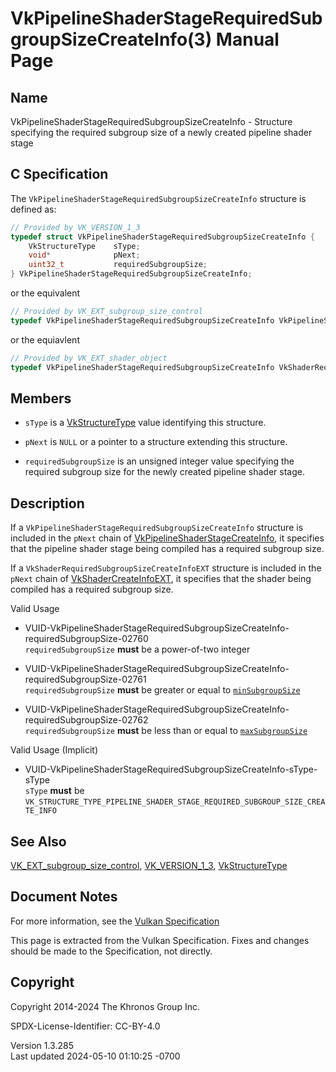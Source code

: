 # VkPipelineShaderStageRequiredSubgroupSizeCreateInfo(3) Manual Page

## Name

VkPipelineShaderStageRequiredSubgroupSizeCreateInfo - Structure
specifying the required subgroup size of a newly created pipeline shader
stage



## <a href="#_c_specification" class="anchor"></a>C Specification

The `VkPipelineShaderStageRequiredSubgroupSizeCreateInfo` structure is
defined as:

``` c
// Provided by VK_VERSION_1_3
typedef struct VkPipelineShaderStageRequiredSubgroupSizeCreateInfo {
    VkStructureType    sType;
    void*              pNext;
    uint32_t           requiredSubgroupSize;
} VkPipelineShaderStageRequiredSubgroupSizeCreateInfo;
```

or the equivalent

``` c
// Provided by VK_EXT_subgroup_size_control
typedef VkPipelineShaderStageRequiredSubgroupSizeCreateInfo VkPipelineShaderStageRequiredSubgroupSizeCreateInfoEXT;
```

or the equiavlent

``` c
// Provided by VK_EXT_shader_object
typedef VkPipelineShaderStageRequiredSubgroupSizeCreateInfo VkShaderRequiredSubgroupSizeCreateInfoEXT;
```

## <a href="#_members" class="anchor"></a>Members

- `sType` is a [VkStructureType](https://registry.khronos.org/vulkan/specs/1.3-extensions/man/html/VkStructureType.html) value identifying
  this structure.

- `pNext` is `NULL` or a pointer to a structure extending this
  structure.

- <span id="pipelines-required-subgroup-size"></span>
  `requiredSubgroupSize` is an unsigned integer value specifying the
  required subgroup size for the newly created pipeline shader stage.

## <a href="#_description" class="anchor"></a>Description

If a `VkPipelineShaderStageRequiredSubgroupSizeCreateInfo` structure is
included in the `pNext` chain of
[VkPipelineShaderStageCreateInfo](https://registry.khronos.org/vulkan/specs/1.3-extensions/man/html/VkPipelineShaderStageCreateInfo.html),
it specifies that the pipeline shader stage being compiled has a
required subgroup size.

If a `VkShaderRequiredSubgroupSizeCreateInfoEXT` structure is included
in the `pNext` chain of
[VkShaderCreateInfoEXT](https://registry.khronos.org/vulkan/specs/1.3-extensions/man/html/VkShaderCreateInfoEXT.html), it specifies that
the shader being compiled has a required subgroup size.

Valid Usage

- <a
  href="#VUID-VkPipelineShaderStageRequiredSubgroupSizeCreateInfo-requiredSubgroupSize-02760"
  id="VUID-VkPipelineShaderStageRequiredSubgroupSizeCreateInfo-requiredSubgroupSize-02760"></a>
  VUID-VkPipelineShaderStageRequiredSubgroupSizeCreateInfo-requiredSubgroupSize-02760  
  `requiredSubgroupSize` **must** be a power-of-two integer

- <a
  href="#VUID-VkPipelineShaderStageRequiredSubgroupSizeCreateInfo-requiredSubgroupSize-02761"
  id="VUID-VkPipelineShaderStageRequiredSubgroupSizeCreateInfo-requiredSubgroupSize-02761"></a>
  VUID-VkPipelineShaderStageRequiredSubgroupSizeCreateInfo-requiredSubgroupSize-02761  
  `requiredSubgroupSize` **must** be greater or equal to <a
  href="https://registry.khronos.org/vulkan/specs/1.3-extensions/html/vkspec.html#limits-minSubgroupSize"
  target="_blank" rel="noopener"><code>minSubgroupSize</code></a>

- <a
  href="#VUID-VkPipelineShaderStageRequiredSubgroupSizeCreateInfo-requiredSubgroupSize-02762"
  id="VUID-VkPipelineShaderStageRequiredSubgroupSizeCreateInfo-requiredSubgroupSize-02762"></a>
  VUID-VkPipelineShaderStageRequiredSubgroupSizeCreateInfo-requiredSubgroupSize-02762  
  `requiredSubgroupSize` **must** be less than or equal to <a
  href="https://registry.khronos.org/vulkan/specs/1.3-extensions/html/vkspec.html#limits-maxSubgroupSize"
  target="_blank" rel="noopener"><code>maxSubgroupSize</code></a>

Valid Usage (Implicit)

- <a
  href="#VUID-VkPipelineShaderStageRequiredSubgroupSizeCreateInfo-sType-sType"
  id="VUID-VkPipelineShaderStageRequiredSubgroupSizeCreateInfo-sType-sType"></a>
  VUID-VkPipelineShaderStageRequiredSubgroupSizeCreateInfo-sType-sType  
  `sType` **must** be
  `VK_STRUCTURE_TYPE_PIPELINE_SHADER_STAGE_REQUIRED_SUBGROUP_SIZE_CREATE_INFO`

## <a href="#_see_also" class="anchor"></a>See Also

[VK_EXT_subgroup_size_control](https://registry.khronos.org/vulkan/specs/1.3-extensions/man/html/VK_EXT_subgroup_size_control.html),
[VK_VERSION_1_3](https://registry.khronos.org/vulkan/specs/1.3-extensions/man/html/VK_VERSION_1_3.html),
[VkStructureType](https://registry.khronos.org/vulkan/specs/1.3-extensions/man/html/VkStructureType.html)

## <a href="#_document_notes" class="anchor"></a>Document Notes

For more information, see the <a
href="https://registry.khronos.org/vulkan/specs/1.3-extensions/html/vkspec.html#VkPipelineShaderStageRequiredSubgroupSizeCreateInfo"
target="_blank" rel="noopener">Vulkan Specification</a>

This page is extracted from the Vulkan Specification. Fixes and changes
should be made to the Specification, not directly.

## <a href="#_copyright" class="anchor"></a>Copyright

Copyright 2014-2024 The Khronos Group Inc.

SPDX-License-Identifier: CC-BY-4.0

Version 1.3.285  
Last updated 2024-05-10 01:10:25 -0700
